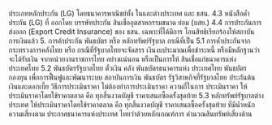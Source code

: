 ประเภทหลักประกัน
(LG) โดยธนาคารพาณิชย์ทั้ง
ในและต่างประเทศ และ ธสน.
4.3 หนังสือค้ำประกัน (LG) ที่
ออกโดย บรรษัทประกัน
สินเชื่ออุตสาหกรรมขนาด
ย่อม (บสย.)
4.4 การประกันการส่งออก
(Export Credit Insurance)
ของ ธสน. เฉพาะที่ได้มีการ
โอนสิทธิเรียกร้องให้สถาบัน
การเงินแล้ว
5. การค้าประกัน พันธบัตร หรือ
หลักทรัพย์รัฐบาล กรณีที่เป็น
5.1 การค้ำประกันจาก
กระทรวงการคลังไทย หรือ
กรณีที่รัฐบาลไทยจะจัดสรร
เงินงบประมาณเพื่อชำระหนี้
หรือมีหลักฐานว่าจะได้รับเงิน
จากหน่วยงานราชการไทย
อย่างแน่นอน หรือเป็นการให้
สินเชื่อแก่ธนาคารแห่ง
ประเทศไทย
5.2 พันธบัตรรัฐบาลไทย ตั๋วเงิน
คลัง พันธบัตรธนาคารแห่ง
ประเทศไทย พันธบัตรกองทุน
เพื่อการฟื้นฟูและพัฒนาระบบ
สถาบันการเงิน พันธบัตร
รัฐวิสาหกิจที่รัฐบาลไทย
ประกันต้นเงินและดอกเบี้ย
วิธีการประเมินราคา
ไม่ต้องทำการประเมินราคา
ความถี่ในการ
ประเมินราคา
ให้ประเมินราคาโดยใช้ราคาตลาด คือ ทุกสิ้นงวดบัญชี
ราคาเสนอซื้อครั้งสุดท้าย
5.3 หลักทรัพย์รัฐบาลต่างประเทศ ให้ประเมินราคาโดยใช้ราคาตลาด คือ ทุกสิ้นงวดบัญชี
ราคาเสนอซื้อครั้งสุดท้าย
ที่มีนํ้าหนักความเสี่ยงตาม
ประกาศธนาคารแห่งประเทศ
ไทยว่าด้วยหลักเกณฑ์การ
คํานวณสินทรัพย์เสี่ยงด้าน
